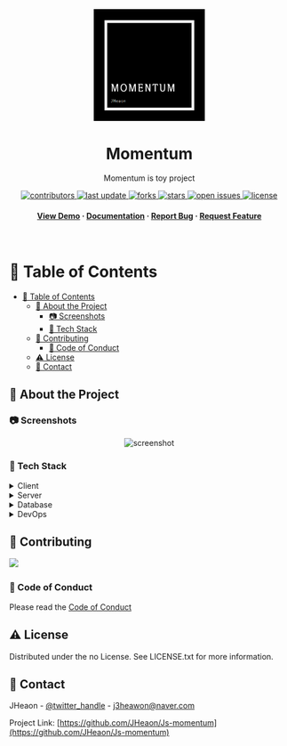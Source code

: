 <!--
Hey, thanks for using the Js-momentum template.
If you have any enhancements, then fork this project and create a pull request
or just open an issue with the label "enhancement".

Don't forget to give this project a star for additional support ;)
Maybe you can mention me or this repo in the acknowledgements too
-->
<div align="center">

  <img src="assets/logo.png" alt="logo" width="200" height="auto" />
  <h1>Momentum</h1>
  
  <p>
    Momentum is toy project 
  </p>
  
  
<!-- Badges -->
<p>
  <a href="https://github.com/JHeaon/Js-momentum/graphs/contributors">
    <img src="https://img.shields.io/github/contributors/JHeaon/Js-momentum" alt="contributors" />
  </a>
  <a href="">
    <img src="https://img.shields.io/github/last-commit/JHeaon/Js-momentum" alt="last update" />
  </a>
  <a href="https://github.com/JHeaon/Js-momentum/network/members">
    <img src="https://img.shields.io/github/forks/JHeaon/Js-momentum" alt="forks" />
  </a>
  <a href="https://github.com/JHeaon/Js-momentum/stargazers">
    <img src="https://img.shields.io/github/stars/JHeaon/Js-momentum" alt="stars" />
  </a>
  <a href="https://github.com/JHeaon/Js-momentum/issues/">
    <img src="https://img.shields.io/github/issues/JHeaon/Js-momentum" alt="open issues" />
  </a>
  <a href="https://github.com/JHeaon/Js-momentum/blob/master/LICENSE">
    <img src="https://img.shields.io/github/license/JHeaon/Js-momentum.svg" alt="license" />
  </a>
</p>
   
<h4>
    <a href="https://github.com/JHeaon/Js-momentum/">View Demo</a>
  <span> · </span>
    <a href="https://github.com/JHeaon/Js-momentum">Documentation</a>
  <span> · </span>
    <a href="https://github.com/JHeaon/Js-momentum/issues/">Report Bug</a>
  <span> · </span>
    <a href="https://github.com/JHeaon/Js-momentum/issues/">Request Feature</a>
  </h4>
</div>

<br />

<!-- Table of Contents -->

# 📔 Table of Contents

- [📔 Table of Contents](#-table-of-contents)
  - [🌟 About the Project](#-about-the-project)
    - [📷 Screenshots](#-screenshots)
    - [👾 Tech Stack](#-tech-stack)
  - [👋 Contributing](#-contributing)
    - [📜 Code of Conduct](#-code-of-conduct)
  - [⚠️ License](#️-license)
  - [🤝 Contact](#-contact)

<!-- About the Project -->

## 🌟 About the Project

<!-- Screenshots -->

### 📷 Screenshots

<div align="center"> 
  <img src="https://placehold.co/600x400?text=Your+Screenshot+here" alt="screenshot" />
</div>

<!-- TechStack -->

### 👾 Tech Stack

<details>
  <summary>Client</summary>
  <ul>
    <li><a href="https://www.typescriptlang.org/">Typescript</a></li>
    <li><a href="https://nextjs.org/">Next.js</a></li>
    <li><a href="https://reactjs.org/">React.js</a></li>
    <li><a href="https://tailwindcss.com/">TailwindCSS</a></li>
  </ul>
</details>

<details>
  <summary>Server</summary>
  <ul>
    <li><a href="https://www.typescriptlang.org/">Typescript</a></li>
    <li><a href="https://expressjs.com/">Express.js</a></li>
    <li><a href="https://go.dev/">Golang</a></li>
    <li><a href="https://nestjs.com/">Nest.js</a></li>
    <li><a href="https://socket.io/">SocketIO</a></li>
    <li><a href="https://www.prisma.io/">Prisma</a></li>    
    <li><a href="https://www.apollographql.com/">Apollo</a></li>
    <li><a href="https://graphql.org/">GraphQL</a></li>
  </ul>
</details>

<details>
<summary>Database</summary>
  <ul>
    <li><a href="https://www.mysql.com/">MySQL</a></li>
    <li><a href="https://www.postgresql.org/">PostgreSQL</a></li>
    <li><a href="https://redis.io/">Redis</a></li>
    <li><a href="https://neo4j.com/">Neo4j</a></li>
    <li><a href="https://www.mongodb.com/">MongoDB</a></li>
  </ul>
</details>

<details>
<summary>DevOps</summary>
  <ul>
    <li><a href="https://www.docker.com/">Docker</a></li>
    <li><a href="https://www.jenkins.io/">Jenkins</a></li>
    <li><a href="https://circleci.com/">CircleCLI</a></li>
  </ul>
</details>

<!-- Contributing -->

## 👋 Contributing

<a href="https://github.com/JHeaon/Js-momentum/graphs/contributors">
  <img src="https://contrib.rocks/image?repo=JHeaon/Js-momentum" />
</a>

<!-- Code of Conduct -->

### 📜 Code of Conduct

Please read the [Code of Conduct](https://github.com/JHeaon/Js-momentum/blob/master/CODE_OF_CONDUCT.md)

<!-- License -->

## ⚠️ License

Distributed under the no License. See LICENSE.txt for more information.

<!-- Contact -->

## 🤝 Contact

JHeaon - [@twitter_handle](https://twitter.com/twitter_handle) - j3heawon@naver.com

Project Link: [https://github.com/JHeaon/Js-momentum](https://github.com/JHeaon/Js-momentum)

<!-- Acknowledgments -->
